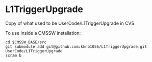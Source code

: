 L1TriggerUpgrade
================

Copy of what used to be UserCode/L1TriggerUpgrade in CVS.

To use inside a CMSSW installation:

    cd $CMSSW_BASE/src
    git submodule add git@github.com:kknb1056/L1TriggerUpgrade.git UserCode/L1TriggerUpgrade
    scram b
